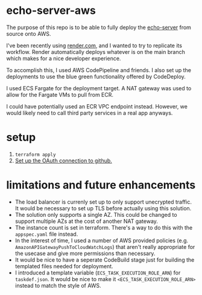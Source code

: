 # echo-server-aws
The purpose of this repo is to be able to fully deploy the [echo-server](https://github.com/mavenraven/echo-server) from source onto AWS.

I've been recently using [render.com](render.com), and I wanted to try to replicate its workflow. Render automatically deploys whatever is on the main branch which makes for a nice developer experience.

To accomplish this, I used AWS CodePipeline and friends. I also set up the deployments to use the blue green functionality offered by CodeDeploy.

I used ECS Fargate for the deployment target. A NAT gateway was used to allow for the Fargate VMs to pull from ECR.

I could have potentially used an ECR VPC endpoint instead. However, we would likely need to call third party services in a real app anyways.

# setup
1. `terraform apply`
2. [Set up the OAuth connection to github.](https://docs.aws.amazon.com/dtconsole/latest/userguide/connections-update.html)

# limitations and future enhancements
* The load balancer is currenly set up to only support unecrypted traffic. It would be necessary to set up TLS before actually using this solution.
* The solution only supports a single AZ. This could be changed to support multiple AZs at the cost of another NAT gateway.
* The instance count is set in terraform. There's a way to do this with the `appspec.yaml` file instead.
* In the interest of time, I used a number of AWS provided policies (e.g. `AmazonAPIGatewayPushToCloudWatchLogs`) that aren't really appropriate for the usecase and give more permissions than necessary.
* It would be nice to have a seperate CodeBuild stage just for building the templated files needed for deployment.
* I introduced a template variable (`ECS_TASK_EXECUTION_ROLE_ARN`) for `taskdef.json`. It would be nice to make it `<ECS_TASK_EXECUTION_ROLE_ARN>` instead to match the style of AWS.
